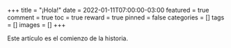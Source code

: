 +++
title = "¡Hola!"
date = 2022-01-11T07:00:00-03:00
featured = true
comment = true
toc = true
reward = true
pinned = false
categories = []
tags = []
images = []
+++

Este artículo es el comienzo de la historia.

<!--more-->


